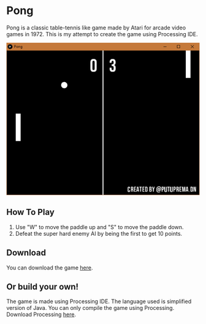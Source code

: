 # Pong
Pong is a classic table-tennis like game made by Atari for arcade video games in 1972. This is my attempt to create the game using Processing IDE.

![Screenshot](docs/images/Pong.png)
## How To Play
1. Use "W" to move the paddle up and "S" to move the paddle down.
2. Defeat the super hard enemy AI by being the first to get 10 points. 
## Download
You can download the game [here](https://github.com/putuprema/Pong/releases).
## Or build your own!
The game is made using Processing IDE. The language used is simplified version of Java. You can only compile the game using Processing. Download Processing [here](https://processing.org/download/).
